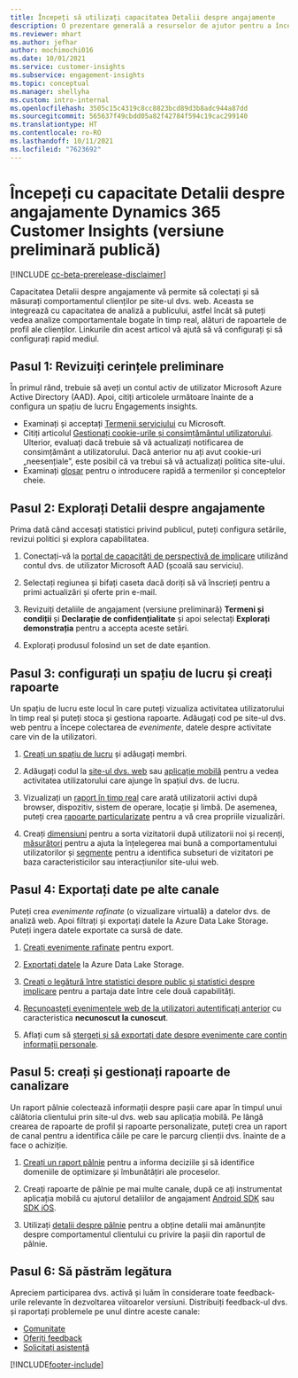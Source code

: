 ```yaml
---
title: Începeți să utilizați capacitatea Detalii despre angajamente
description: O prezentare generală a resurselor de ajutor pentru a începe rapid.
ms.reviewer: mhart
ms.author: jefhar
author: mochimochi016
ms.date: 10/01/2021
ms.service: customer-insights
ms.subservice: engagement-insights
ms.topic: conceptual
ms.manager: shellyha
ms.custom: intro-internal
ms.openlocfilehash: 3505c15c4319c8cc8823bcd89d3b8adc944a87dd
ms.sourcegitcommit: 565637f49cbdd05a82f42784f594c19cac299140
ms.translationtype: HT
ms.contentlocale: ro-RO
ms.lasthandoff: 10/11/2021
ms.locfileid: "7623692"
---
```

# <a name="get-started-with-dynamics-365-customer-insights-engagement-insights-capability-public-preview"></a>Începeți cu capacitate Detalii despre angajamente Dynamics 365 Customer Insights (versiune preliminară publică)

[!INCLUDE [cc-beta-prerelease-disclaimer](includes/cc-beta-prerelease-disclaimer.md)]

Capacitatea Detalii despre angajamente vă permite să colectați și să măsurați comportamentul clienților pe site-ul dvs. web. Aceasta se integrează cu capacitatea de analiză a publicului, astfel încât să puteți vedea analize comportamentale bogate în timp real, alături de rapoartele de profil ale clienților. Linkurile din acest articol vă ajută să vă configurați și să configurați rapid mediul.

## <a name="step-1-review-prerequisites"></a>Pasul 1: Revizuiți cerințele preliminare

În primul rând, trebuie să aveți un contul activ de utilizator Microsoft Azure Active Directory (AAD). Apoi, citiți articolele următoare înainte de a configura un spațiu de lucru Engagements insights.

- Examinați și acceptați [Termenii serviciului](terms-of-service.md) cu Microsoft.  
- Citiți articolul [Gestionați cookie-urile și consimțământul utilizatorului](user-consent-storage.md). Ulterior, evaluați dacă trebuie să vă actualizați notificarea de consimțământ a utilizatorului. Dacă anterior nu ați avut cookie-uri „neesențiale”, este posibil că va trebui să vă actualizați politica site-ului.
- Examinați [glosar](glossary.md) pentru o introducere rapidă a termenilor și conceptelor cheie.

## <a name="step-2-explore-engagement-insights"></a>Pasul 2: Explorați Detalii despre angajamente

Prima dată când accesați statistici privind publicul, puteți configura setările, revizui politici și explora capabilitatea.

1. Conectați-vă la [portal de capacități de perspectivă de implicare](https://home.ci.ai.dynamics.com/app/engagement-insights) utilizând contul dvs. de utilizator Microsoft AAD (școală sau serviciu).

1. Selectați regiunea și bifați caseta dacă doriți să vă înscrieți pentru a primi actualizări și oferte prin e-mail.

1. Revizuiți detaliile de angajament (versiune preliminară) **Termeni și condiții** și **Declarație de confidențialitate** și apoi selectați **Explorați demonstrația** pentru a accepta aceste setări.

1. Explorați produsul folosind un set de date eșantion.

##  <a name="step-3-set-up-a-workspace-and-create-reports"></a>Pasul 3: configurați un spațiu de lucru și creați rapoarte

Un spațiu de lucru este locul în care puteți vizualiza activitatea utilizatorului în timp real și puteți stoca și gestiona rapoarte. Adăugați cod pe site-ul dvs. web pentru a începe colectarea de *evenimente*, datele despre activitate care vin de la utilizatori.

1. [Creați un spațiu de lucru](create-workspace.md) și adăugați membri.

1. Adăugați codul la [site-ul dvs. web](instrument-website.md) sau [aplicație mobilă](developer-resources.md#capture-events-from-mobile-apps) pentru a vedea activitatea utilizatorului care ajunge în spațiul dvs. de lucru.

1. Vizualizați un [raport în timp real](view-reports.md) care arată utilizatorii activi după browser, dispozitiv, sistem de operare, locație și limbă. De asemenea, puteți crea [rapoarte particularizate](custom-reports.md) pentru a vă crea propriile vizualizări.

1. Creați [dimensiuni](dimensions.md) pentru a sorta vizitatorii după utilizatorii noi și recenți, [măsurători](metrics.md) pentru a ajuta la înțelegerea mai bună a comportamentului utilizatorilor și [segmente](segments.md) pentru a identifica subseturi de vizitatori pe baza caracteristicilor sau interacțiunilor site-ului web.
    
## <a name="step-4-export-data-to-other-channels"></a>Pasul 4: Exportați date pe alte canale

Puteți crea *evenimente rafinate* (o vizualizare virtuală) a datelor dvs. de analiză web. Apoi filtrați și exportați datele la Azure Data Lake Storage. Puteți ingera datele exportate ca sursă de date.

1. [Creați evenimente rafinate](refined-events.md) pentru export.

1. [Exportați datele](export-events.md) la Azure Data Lake Storage.

1. [Creați o legătură între statistici despre public și statistici despre implicare](integrate-audience-insights-engagement-insights.md) pentru a partaja date între cele două capabilități.

1. [Recunoașteți evenimentele web de la utilizatori autentificați anterior](unknown-to-known.md) cu caracteristica **necunoscut la cunoscut**.

1. Aflați cum să [ștergeți și să exportați date despre evenimente care conțin informații personale](delete-export-personal-data.md).

## <a name="step-5-create-and-manage-funnel-reports"></a>Pasul 5: creați și gestionați rapoarte de canalizare

Un raport pâlnie colectează informații despre pașii care apar în timpul unui călătoria clientului prin site-ul dvs. web sau aplicația mobilă. Pe lângă crearea de rapoarte de profil și rapoarte personalizate, puteți crea un raport de canal pentru a identifica căile pe care le parcurg clienții dvs. înainte de a face o achiziție. 

1. [Creați un raport pâlnie](funnel-reports.md) pentru a informa deciziile și să identifice domeniile de optimizare și îmbunătățiri ale proceselor.

1. Creați rapoarte de pâlnie pe mai multe canale, după ce ați instrumentat aplicația mobilă cu ajutorul detaliilor de angajament [Android SDK](get-started-android.md) sau [SDK iOS](get-started-ios.md).

1. Utilizați [detalii despre pâlnie](funnel-reports.md#funnel-insights) pentru a obține detalii mai amănunțite despre comportamentul clientului cu privire la pașii din raportul de pâlnie.
 
## <a name="step-6-stay-connected"></a>Pasul 6: Să păstrăm legătura

Apreciem participarea dvs. activă și luăm în considerare toate feedback-urile relevante în dezvoltarea viitoarelor versiuni. Distribuiți feedback-ul dvs. și raportați problemele pe unul dintre aceste canale:
- [Comunitate](https://go.microsoft.com/fwlink/?linkid=2141648)
- [Oferiți feedback](https://go.microsoft.com/fwlink/?linkid=2143222)
- [Solicitați asistență](https://go.microsoft.com/fwlink/?linkid=2145734) 


[!INCLUDE[footer-include](../includes/footer-banner.md)]
